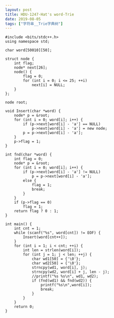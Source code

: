 ```yaml
---
layout: post
title: HDU-1247-Hat's word-Trie
date: 2019-08-05
tags: ["字符串__Trie字典树"]
---
```


<!-- wp:code -->

    #include <bits/stdc++.h>
    using namespace std;

    char word[50010][50];

    struct node {
        int flag;
        node* next[26];
        node() {
            flag = 0;
            for (int i = 0; i <= 25; ++i)
                next[i] = NULL;
        }
    };

    node root;

    void Insert(char *word) {
        node* p = &root;
        for (int i = 0; word[i]; i++) {
            if (p->next[word[i] - 'a'] == NULL)
                p->next[word[i] - 'a'] = new node;
            p = p->next[word[i] - 'a'];
        }
        p->flag = 1;
    }

    int fnd(char *word) {
        int flag = 0;
        node* p = &root;
        for (int i = 0; word[i]; i++) {
            if (p->next[word[i] - 'a'] != NULL)
                p = p->next[word[i] - 'a'];
            else {
                flag = 1;
                break;
            }
        }
        if (p->flag == 0)
            flag = 1;
        return flag ? 0 : 1;
    }

    int main() {
        int cnt = 1;
        while (scanf("%s", word[cnt]) != EOF) {
            Insert(word[cnt++]);
        }
        for (int i = 1; i < cnt; ++i) {
            int len = strlen(word[i]);
            for (int j = 1; j < len; ++j) {
                char wd1[50] = {'\0'};
                char wd2[50] = {'\0'};
                strncpy(wd1, word[i], j);
                strncpy(wd2, word[i] + j, len - j);
                //printf("%s %s\n", wd1, wd2);
                if (fnd(wd1) && fnd(wd2)) {
                    printf("%s\n",word[i]);
                    break;
                }
            }
        }
        return 0;
    }

<!-- /wp:code -->